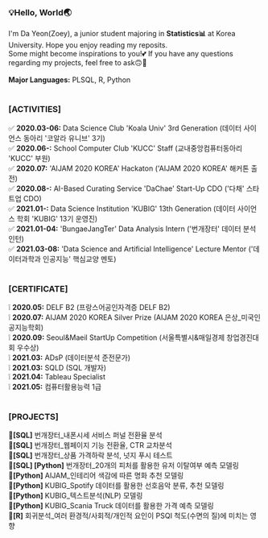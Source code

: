 <h3>💡Hello, World🌏</h3>
I'm Da Yeon(Zoey), a junior student majoring in <b>Statistics📊</b> at Korea University. Hope you enjoy reading my reposits.<br>
Some might become inspirations to you!💕 If you have any questions regarding my projects, feel free to ask🙃🙂<br>
<br>
<b>Major Languages:</b> PLSQL, R, Python
<br>
<br>
<h3>[ACTIVITIES]</h3>
✅ <b>2020.03-06:</b> Data Science Club 'Koala Univ' 3rd Generation (데이터 사이언스 동아리 '코알라 유니브' 3기)<br>
✅ <b>2020.06-:</b> School Computer Club 'KUCC' Staff (교내중앙컴퓨터동아리 'KUCC' 부원)<br>
✅ <b>2020.07:</b> 'AIJAM 2020 KOREA' Hackaton ('AIJAM 2020 KOREA' 해커톤 출전)<br>
✅ <b>2020.08-:</b> AI-Based Curating Service 'DaChae' Start-Up CDO ('다채' 스타트업 CDO)<br>
✅ <b>2021.01-:</b> Data Science Institution 'KUBIG' 13th Generation (데이터 사이언스 학회 'KUBIG' 13기 운영진)<br>
✅ <b>2021.01-04:</b> 'BungaeJangTer' Data Analysis Intern ('번개장터' 데이터 분석 인턴)<br>
✅ <b>2021.03-08:</b> 'Data Science and Artificial Intelligence' Lecture Mentor ('데이터과학과 인공지능' 핵심교양 멘토)<br>
<br>
<h3>[CERTIFICATE]</h3>
❕ <b>2020.05:</b> DELF B2 (프랑스어공인자격증 DELF B2)<br>
❕ <b>2020.07:</b> AIJAM 2020 KOREA Silver Prize (AIJAM 2020 KOREA 은상_미국인공지능학회)<br>
❕ <b>2020.09:</b> Seoul&Maeil StartUp Competition (서울특별시&매일경제 창업경진대회 우수상)<br>
❕ <b>2021.03:</b> ADsP (데이터분석 준전문가)<br>
❕ <b>2021.03:</b> SQLD (SQL 개발자)<br>
❕ <b>2021.04:</b> Tableau Specialist<br>
❕ <b>2021.05:</b> 컴퓨터활용능력 1급<br>
<br>
<h3>[PROJECTS]</h3>
📌<b>[SQL]</b> 번개장터_내폰시세 서비스 퍼널 전환율 분석<br>
📌<b>[SQL]</b> 번개장터_웹페이지 기능 전환율, CTR 교차분석<br>
📌<b>[SQL]</b> 번개장터_상품 가격하락 분석, 넛지 푸시 테스트<br>
📌<b>[SQL] [Python]</b> 번개장터_20개의 피처를 활용한 유저 이탈여부 예측 모델링<br>
📌<b>[Python]</b> AIJAM_인테리어 색감에 따른 명화 추천 모델링<br>
📌<b>[Python]</b> KUBIG_Spotify 데이터를 활용한 선호음악 분류, 추천 모델링<br>
📌<b>[Python]</b> KUBIG_텍스트분석(NLP) 모델링<br>
📌<b>[Python]</b> KUBIG_Scania Truck 데이터를 활용한 가격 예측 모델링<br>
📌<b>[R]</b> 회귀분석_여러 환경적/사회적/개인적 요인이 PSQI 척도(수면의 질)에 미치는 영향<br>
